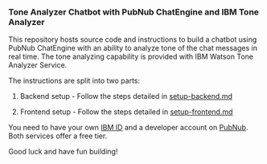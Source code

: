 ### Tone Analyzer Chatbot with PubNub ChatEngine and IBM Tone Analyzer


This repository hosts source code and instructions to build a chatbot using PubNub ChatEngine with an ability to analyze tone of the chat messages in real time. The tone analyzing capability is provided with IBM Watson Tone Analyzer Service.

The instructions are split into two parts:

1. Backend setup - Follow the steps detailed in [setup-backend.md](setup-backend.md)

2. Frontend setup - Follow the steps detailed in [setup-frontend.md](setup-frontend.md)

You need to have your own [IBM ID](https://console.bluemix.net/) and a developer account on [PubNub](https://admin.pubnub.com). Both services offer a free tier.

Good luck and have fun building!
